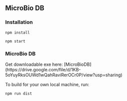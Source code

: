 <h2>MicroBio DB</h2>

<h3>Installation</h3>

```
npm install
```

```
npm start
```

<h3>MicroBio DB</h3>
Get downloadable exe here: 
[MicroBioDB](https://drive.google.com/file/d/1KB-5oYuyRksOUWd1wQahRaviRerOCr0P/view?usp=sharing)

To build for your own local machine, run:
```
npm run dist
```

